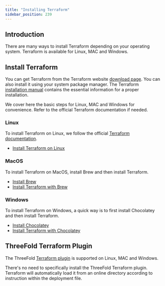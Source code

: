 ```yaml
---
title: "Installing Terraform"
sidebar_position: 239
---
```






## Introduction

There are many ways to install Terraform depending on your operating system. Terraform is available for Linux, MAC and Windows.

## Install Terraform

You can get Terraform from the Terraform website [download page](https://www.terraform.io/downloads.html). You can also install it using your system package manager. The Terraform [installation manual](https://learn.hashicorp.com/tutorials/terraform/install-cli) contains the essential information for a proper installation.

We cover here the basic steps for Linux, MAC and Windows for convenience. Refer to the official Terraform documentation if needed.

### Linux

To install Terraform on Linux, we follow the official [Terraform documentation](https://developer.hashicorp.com/terraform/downloads). 

* [Install Terraform on Linux](../computer_it_basics/cli_scripts_basics.md#install-terraform)

### MacOS

To install Terraform on MacOS, install Brew and then install Terraform.

* [Install Brew](../computer_it_basics/cli_scripts_basics.md#install-brew)
* [Install Terraform with Brew](../computer_it_basics/cli_scripts_basics.md#install-terraform-with-brew)

### Windows

To install Terraform on Windows, a quick way is to first install Chocolatey and then install Terraform.

* [Install Chocolatey](../computer_it_basics/cli_scripts_basics.md#install-chocolatey)
* [Install Terraform with Chocolatey](../computer_it_basics/cli_scripts_basics.md#install-terraform-with-chocolatey)

## ThreeFold Terraform Plugin

The ThreeFold [Terraform plugin](https://github.com/threefoldtech/terraform-provider-grid) is supported on Linux, MAC and Windows.

There's no need to specifically install the ThreeFold Terraform plugin. Terraform will automatically load it from an online directory according to instruction within the deployment file.